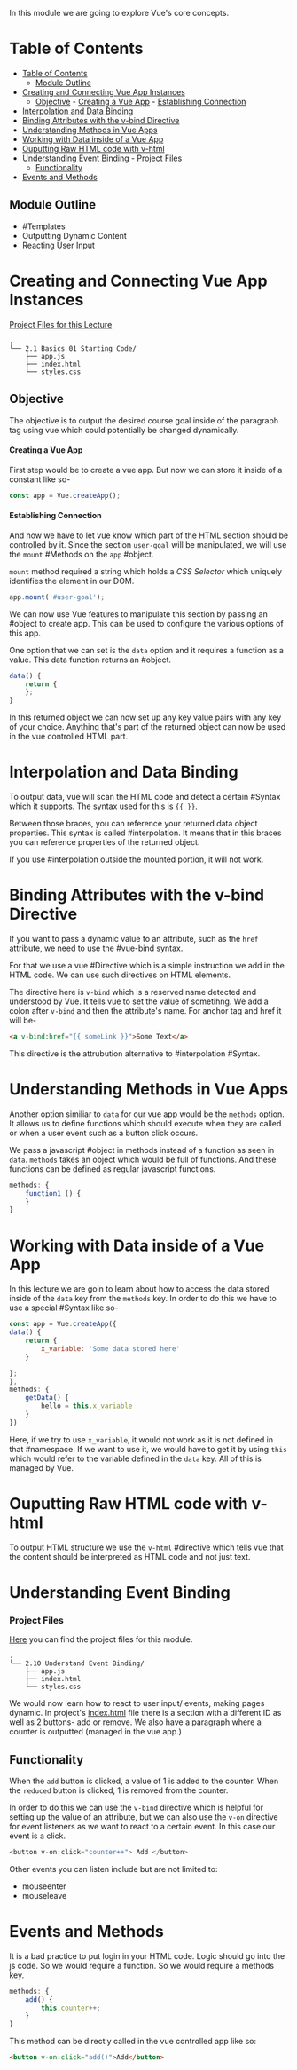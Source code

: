 In this module we are going to explore Vue's core concepts.

# Table of Contents

- [Table of Contents](#table-of-contents)
	- [Module Outline](#module-outline)
- [Creating and Connecting Vue App Instances](#creating-and-connecting-vue-app-instances)
	- [Objective](#objective)
			- [Creating a Vue App](#creating-a-vue-app)
			- [Establishing Connection](#establishing-connection)
- [Interpolation and Data Binding](#interpolation-and-data-binding)
- [Binding Attributes with the v-bind Directive](#binding-attributes-with-the-v-bind-directive)
- [Understanding Methods in Vue Apps](#understanding-methods-in-vue-apps)
- [Working with Data inside of a Vue App](#working-with-data-inside-of-a-vue-app)
- [Ouputting Raw HTML code with v-html](#ouputting-raw-html-code-with-v-html)
- [Understanding Event Binding](#understanding-event-binding)
		- [Project Files](#project-files)
	- [Functionality](#functionality)
- [Events and Methods](#events-and-methods)

## Module Outline
* #Templates
* Outputting Dynamic Content
* Reacting User Input

# Creating and Connecting Vue App Instances

 [Project Files for this Lecture](../../Project%20Files/2.1%20basics-01-starting-code/)

```
.
└── 2.1 Basics 01 Starting Code/
    ├── app.js
    ├── index.html
    └── styles.css
```

 ## Objective

 The objective is to output the desired course goal inside of the paragraph tag using vue which could potentially be changed dynamically.

 #### Creating a Vue App

 First step would be to create a vue app. But now we can store it inside of a constant like so-

 ```js
const app = Vue.createApp();
 ```

#### Establishing Connection

And now we have to let vue know which part of the HTML section should be controlled by it. Since the section `user-goal` will be manipulated, we will use the `mount` #Methods on the `app` #object.

 `mount` method required a string which holds a _CSS Selector_ which uniquely identifies the element in our DOM.

```js
app.mount('#user-goal');
```

We can now use Vue features to manipulate this section by passing an #object to create app. This can be used to configure the various options of this app.

One option that we can set is the `data` option and it requires a function as a value. This data function returns an #object.

```js
data() {
	return {
	};
}
```

In this returned object we can now set up any key value pairs with any key of your choice. Anything that's part of the returned object can now be used in the vue controlled HTML part.

# Interpolation and Data Binding

To output data, vue will scan the HTML code and detect a certain #Syntax  which it supports. The syntax used for this is `{{ }}`.

Between those braces, you can reference your returned data object properties. This syntax is called #interpolation. It means that in this braces you can reference properties of the returned object.

If you use #interpolation outside the mounted portion, it will not work.

# Binding Attributes with the v-bind Directive

If you want to pass a dynamic value to an attribute, such as the `href` attribute, we need to use the #vue-bind syntax.

For that we use a vue #Directive which is a simple instruction we add in the HTML code. We can use such directives on HTML elements.

The directive here is `v-bind` which is a reserved name detected and understood by Vue. It tells vue to set the value of sometihng. We add a colon after `v-bind` and then the attribute's name. For anchor tag and href it will be-

```html
<a v-bind:href="{{ someLink }}">Some Text</a>
```
This directive is the attrubution alternative to #interpolation #Syntax.

# Understanding Methods in Vue Apps

Another option similiar to `data` for our vue app would be the `methods` option. It allows us to define functions  which should execute when they are called or when a user event such as a button click occurs.

We pass a javascript #object in methods instead of a function as seen in `data`. `methods` takes an object which would be full of functions. And these functions can be defined as regular javascript functions.

```js
methods: {
	function1 () {
	}
}
```

# Working with Data inside of a Vue App

In this lecture we are goin to learn about how to access the data stored inside of the `data` key from the `methods` key. In order to do this we have to use a special #Syntax like so-

```js
const app = Vue.createApp({
data() {
	return {
		x_variable: 'Some data stored here'
	}

};
},
methods: {
	getData() {
		hello = this.x_variable
	}
})
```

Here, if we try to use `x_variable`, it would not work as it is not defined in that #namespace. If we want to use it, we would have to get it by using `this` which would refer to the variable defined in the `data` key. All of this is managed by Vue.

# Ouputting Raw HTML code with v-html

To output HTML structure we use the `v-html` #directive which tells vue that the content should be interpreted as HTML code and not just text.

# Understanding Event Binding

### Project Files

[Here](../Project%20Files/2.../Project%20Files/2.10%20Understanding%20Event%20Binding/) you can find the project files for this module.

```
.
└── 2.10 Understand Event Binding/
    ├── app.js
    ├── index.html
    └── styles.css
```

We would now learn how to react to user input/ events, making pages dynamic. In project's [index.html](../Project%20Files/2.10%20Understanding%20Event%20Binding/index.html) file there is a section with a different ID as well as 2 buttons- add or remove. We also have a paragraph where a counter is outputted (managed in the vue app.)

## Functionality

When the `add` button is clicked, a value of 1 is added to the counter. When the `reduced` button is clicked, 1 is removed from the counter.

In order to do this we can use the `v-bind` directive which is helpful for setting up the value of an attribute, but we can also use the `v-on` directive for event listeners as we want to react to a certain event. In this case our event is a click.

```js
<button v-on:click="counter++"> Add </button>
```

Other events you can listen include but are not limited to:
- mouseenter
- mouseleave
  
# Events and Methods

It is a bad practice to put login in your HTML code. Logic should go into the js code. So we would require a function. So we would require a methods key.

```js
methods: {
	add() {
		this.counter++;
	}
}
```

This method can be directly called in the vue controlled app like so:

```html
<button v-on:click="add()">Add</button>
```
